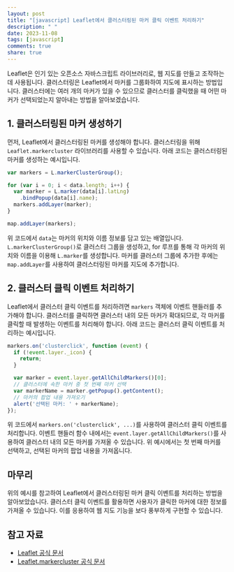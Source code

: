 ```yaml
---
layout: post
title: "[javascript] Leaflet에서 클러스터링된 마커 클릭 이벤트 처리하기"
description: " "
date: 2023-11-08
tags: [javascript]
comments: true
share: true
---
```


Leaflet은 인기 있는 오픈소스 자바스크립트 라이브러리로, 웹 지도를 만들고 조작하는 데 사용됩니다. 클러스터링은 Leaflet에서 마커를 그룹화하여 지도에 표시하는 방법입니다. 클러스터에는 여러 개의 마커가 있을 수 있으므로 클러스터를 클릭했을 때 어떤 마커가 선택되었는지 알아내는 방법을 알아보겠습니다.

## 1. 클러스터링된 마커 생성하기

먼저, Leaflet에서 클러스터링된 마커를 생성해야 합니다. 클러스터링을 위해 `Leaflet.markercluster` 라이브러리를 사용할 수 있습니다. 아래 코드는 클러스터링된 마커를 생성하는 예시입니다.

```javascript
var markers = L.markerClusterGroup();

for (var i = 0; i < data.length; i++) {
  var marker = L.marker(data[i].latLng)
    .bindPopup(data[i].name);
  markers.addLayer(marker);
}

map.addLayer(markers);
```

위 코드에서 `data`는 마커의 위치와 이름 정보를 담고 있는 배열입니다. `L.markerClusterGroup()`로 클러스터 그룹을 생성하고, for 루프를 통해 각 마커의 위치와 이름을 이용해 `L.marker`를 생성합니다. 마커를 클러스터 그룹에 추가한 후에는 `map.addLayer`를 사용하여 클러스터링된 마커를 지도에 추가합니다.

## 2. 클러스터 클릭 이벤트 처리하기

Leaflet에서 클러스터 클릭 이벤트를 처리하려면 `markers` 객체에 이벤트 핸들러를 추가해야 합니다. 클러스터를 클릭하면 클러스터 내의 모든 마커가 확대되므로, 각 마커를 클릭할 때 발생하는 이벤트를 처리해야 합니다. 아래 코드는 클러스터 클릭 이벤트를 처리하는 예시입니다.

```javascript
markers.on('clusterclick', function (event) {
  if (!event.layer._icon) {
    return;
  }

  var marker = event.layer.getAllChildMarkers()[0];
  // 클러스터에 속한 마커 중 첫 번째 마커 선택
  var markerName = marker.getPopup().getContent();
  // 마커의 팝업 내용 가져오기
  alert('선택된 마커: ' + markerName);
});
```

위 코드에서 `markers.on('clusterclick', ...)`를 사용하여 클러스터 클릭 이벤트를 처리합니다. 이벤트 핸들러 함수 내에서는 `event.layer.getAllChildMarkers()`를 사용하여 클러스터 내의 모든 마커를 가져올 수 있습니다. 위 예시에서는 첫 번째 마커를 선택하고, 선택된 마커의 팝업 내용을 가져옵니다.

## 마무리

위의 예시를 참고하여 Leaflet에서 클러스터링된 마커 클릭 이벤트를 처리하는 방법을 알아보았습니다. 클러스터 클릭 이벤트를 활용하면 사용자가 클릭한 마커에 대한 정보를 가져올 수 있습니다. 이를 응용하여 웹 지도 기능을 보다 풍부하게 구현할 수 있습니다.

## 참고 자료
- [Leaflet 공식 문서](https://leafletjs.com/)
- [Leaflet.markercluster 공식 문서](https://github.com/Leaflet/Leaflet.markercluster)